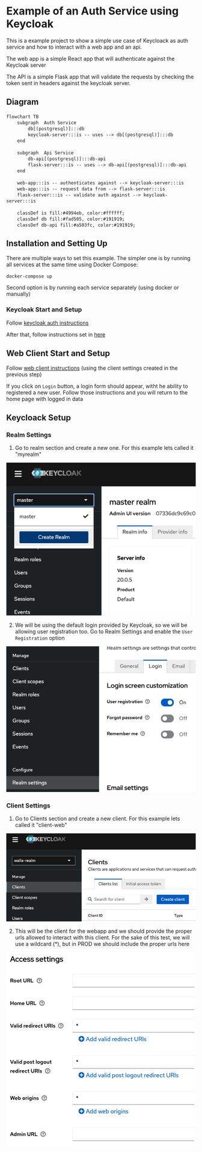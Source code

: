 # Example of an Auth Service using Keycloak

This is a example project to show a simple use case of Keycloack as auth service and how to interact with a web app and an api.

The web app is a simple React app that will authenticate against the Keycloak server

The API is a simple Flask app that will validate the requests by checking the token sent in headers against the keycloak server.

## Diagram

```mermaid
flowchart TB
    subgraph  Auth Service
        db[(postgresql)]:::db
        keycloak-server:::is -- uses --> db[(postgresql)]:::db
    end

    subgraph  Api Service
        db-api[(postgresql)]:::db-api
        flask-server:::is -- uses --> db-api[(postgresql)]:::db-api
    end

    web-app:::is -- authenticates against --> keycloak-server:::is
    web-app:::is -- request data from --> flask-server:::is
    flask-server:::is -- validate auth against --> keycloak-server:::is

    classDef is fill:#4994eb, color:#ffffff;
    classDef db fill:#fad505, color:#191919;
    classDef db-api fill:#a503fc, color:#191919;
```

## Installation and Setting Up

There are multiple ways to set this example. The simpler one is by running all services at the same time using Docker Compose:

```bash
docker-compose up
```

Second option is by running each service separately (using docker or manually)

### Keycloak Start and Setup

Follow [keycloak auth instructions](keycloak-auth/README.md)

After that, follow instructions set in [here](#realm-settings)

## Web Client Start and Setup

Follow [web client instructions](keycloak-web/README.md) (using the client settings created in the previous step)

If you click on `Login` button, a login form should appear, witht he ability to registered a new user. Follow those instructions and you will return to the home page with logged in data

## Keycloack Setup

### Realm Settings

1. Go to realm section and create a new one. For this example lets called it "myrealm"

![alt text](resources/create-my-realm.png)

2. We will be using the default login provided by Keycloak, so we will be allowing user registration too.
   Go to Realm Settings and enable the `User Registration` option

![alt text](resources/realm-user-registration.png)

### Client Settings

1. Go to Clients section and create a new client. For this example lets called it "client-web"

![alt text](resources/create-my-client.png)

2. This will be the client for the webapp and we should provide the proper urls allowed to interact with this client.
   For the sake of this test, we will use a wildcard (\*), but in PROD we should include the proper urls here

![alt text](resources/valid-urls.png)

